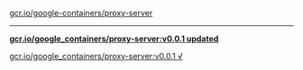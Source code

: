 [gcr.io/google-containers/proxy-server](https://hub.docker.com/r/sqeven/proxy-server/tags/) 

----
**[gcr.io/google_containers/proxy-server:v0.0.1 updated](https://hub.docker.com/r/sqeven/proxy-server/tags/)**

[gcr.io/google_containers/proxy-server:v0.0.1 √](https://hub.docker.com/r/sqeven/proxy-server/tags/)

